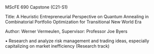 MScFE 690 Capstone (C21-S1)

Title: A Heuristic Entrepreneurial Perspective on Quantum Annealing in Combinatorial Portfolio Optimization for Transitional New World Era

Author: Werner Vermeulen, Supervisor: Professor Joe Byers
 
• Research and analyze risk management and trading ideas, especially capitalizing on market inefficiency (Research track)
